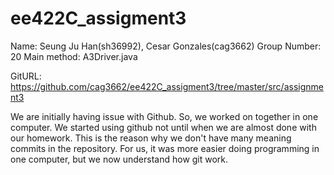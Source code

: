 # ee422C_assigment3
Name: Seung Ju Han(sh36992), Cesar Gonzales(cag3662)
Group Number: 20
Main method: A3Driver.java

GitURL: https://github.com/cag3662/ee422C_assigment3/tree/master/src/assignment3

We are initially having issue with Github. So, we worked on together in one computer. We started using github not until when we are almost done with our homework. This is the reason why we don't have many meaning commits in the repository. For us, it was more easier doing programming in one computer, but we now understand how git work. 

